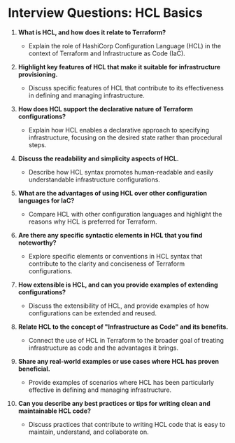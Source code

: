 # Interview Questions: HCL Basics

1. **What is HCL, and how does it relate to Terraform?**
   - Explain the role of HashiCorp Configuration Language (HCL) in the context of Terraform and Infrastructure as Code (IaC).

2. **Highlight key features of HCL that make it suitable for infrastructure provisioning.**
   - Discuss specific features of HCL that contribute to its effectiveness in defining and managing infrastructure.

3. **How does HCL support the declarative nature of Terraform configurations?**
   - Explain how HCL enables a declarative approach to specifying infrastructure, focusing on the desired state rather than procedural steps.

4. **Discuss the readability and simplicity aspects of HCL.**
   - Describe how HCL syntax promotes human-readable and easily understandable infrastructure configurations.

5. **What are the advantages of using HCL over other configuration languages for IaC?**
   - Compare HCL with other configuration languages and highlight the reasons why HCL is preferred for Terraform.

6. **Are there any specific syntactic elements in HCL that you find noteworthy?**
   - Explore specific elements or conventions in HCL syntax that contribute to the clarity and conciseness of Terraform configurations.

7. **How extensible is HCL, and can you provide examples of extending configurations?**
   - Discuss the extensibility of HCL, and provide examples of how configurations can be extended and reused.

8. **Relate HCL to the concept of "Infrastructure as Code" and its benefits.**
   - Connect the use of HCL in Terraform to the broader goal of treating infrastructure as code and the advantages it brings.

9. **Share any real-world examples or use cases where HCL has proven beneficial.**
   - Provide examples of scenarios where HCL has been particularly effective in defining and managing infrastructure.

10. **Can you describe any best practices or tips for writing clean and maintainable HCL code?**
    - Discuss practices that contribute to writing HCL code that is easy to maintain, understand, and collaborate on.
